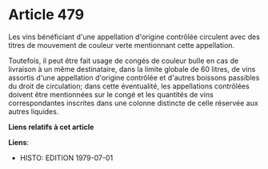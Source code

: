 # Article 479

Les vins bénéficiant d'une appellation d'origine contrôlée circulent avec des titres de mouvement de couleur verte
mentionnant cette appellation.

Toutefois, il peut être fait usage de congés de couleur bulle en cas de livraison à un même destinataire, dans la limite
globale de 60 litres, de vins assortis d'une appellation d'origine contrôlée et d'autres boissons passibles du droit de
circulation; dans cette éventualité, les appellations contrôlées doivent être mentionnées sur le congé et les quantités de
vins correspondantes inscrites dans une colonne distincte de celle réservée aux autres liquides.

**Liens relatifs à cet article**

**Liens**:

  - HISTO: EDITION 1979-07-01
